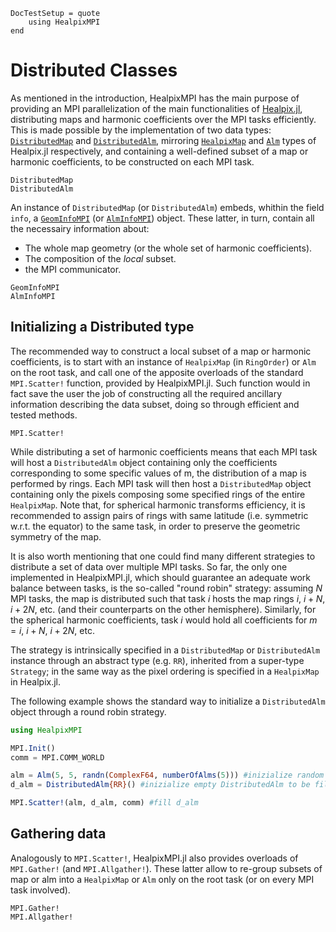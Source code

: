 ```@meta
DocTestSetup = quote
    using HealpixMPI
end
```

# Distributed Classes

As mentioned in the introduction, HealpixMPI has the main purpose of providing an MPI parallelization of the main functionalities of [Healpix.jl](https://github.com/ziotom78/Healpix.jl), distributing maps and harmonic coefficients over the MPI tasks efficiently.
This is made possible by the implementation of two data types: [`DistributedMap`](@ref) and [`DistributedAlm`](@ref), mirroring [`HealpixMap`](https://ziotom78.github.io/Healpix.jl/stable/mapfunc/#Healpix.HealpixMap) and [`Alm`](https://ziotom78.github.io/Healpix.jl/stable/alm/#Healpix.Alm) types of Healpix.jl respectively, and containing a well-defined subset of a map or harmonic coefficients, to be constructed on each MPI task.

```@docs
DistributedMap
DistributedAlm
```

An instance of `DistributedMap` (or `DistributedAlm`) embeds, whithin the field `info`, a [`GeomInfoMPI`](@ref) (or [`AlmInfoMPI`](@ref)) object. These latter, in turn, contain all the necessairy information about:

- The whole map geometry (or the whole set of harmonic coefficients).
- The composition of the *local* subset.
- the MPI communicator.

```@docs
GeomInfoMPI
AlmInfoMPI
```

## Initializing a Distributed type

The recommended way to construct a local subset of a map or harmonic coefficients, is to start with an instance of `HealpixMap` (in `RingOrder`) or `Alm` on the root task, and call one of the apposite overloads of the standard `MPI.Scatter!` function, provided by HealpixMPI.jl.
Such function would in fact save the user the job of constructing all the required ancillary information describing the data subset, doing so through efficient and tested methods.

```@docs
MPI.Scatter!
```

While distributing a set of harmonic coefficients means that each MPI task will host a `DistributedAlm` object containing only the coefficients corresponding to some specific values of m, the distribution of a map is performed by rings.
Each MPI task will then host a `DistributedMap` object containing only the pixels composing some specified rings of the entire `HealpixMap`.
Note that, for spherical harmonic transforms efficiency, it is recommended to assign pairs of rings with same latitude (i.e. symmetric w.r.t. the equator) to the same task, in order to preserve the geometric symmetry of the map.

It is also worth mentioning that one could find many different strategies to distribute a set of data over multiple MPI tasks.
So far, the only one implemented in HealpixMPI.jl, which should guarantee an adequate work balance between tasks, is the so-called "round robin" strategy: assuming $N$ MPI tasks, the map is distributed such that task $i$ hosts the map rings $i$, $i + N$, $i + 2N$, etc. (and their counterparts on the other hemisphere).
Similarly, for the spherical harmonic coefficients, task $i$ would hold all coefficients for $m = i$, $i + N$, $i + 2 N$, etc.

The strategy is intrinsically specified in a `DistributedMap` or `DistributedAlm` instance through an abstract type (e.g. `RR`), inherited from a super-type `Strategy`; in the same way as the pixel ordering is specified in a `HealpixMap` in Healpix.jl.

The following example shows the standard way to initialize a `DistributedAlm` object through a round robin strategy.

```julia
using HealpixMPI

MPI.Init()
comm = MPI.COMM_WORLD

alm = Alm(5, 5, randn(ComplexF64, numberOfAlms(5))) #inizialize random Healpix Alm
d_alm = DistributedAlm{RR}() #inizialize empty DistributedAlm to be filled according to RR strategy

MPI.Scatter!(alm, d_alm, comm) #fill d_alm
```

## Gathering data

Analogously to `MPI.Scatter!`, HealpixMPI.jl also provides overloads of `MPI.Gather!` (and `MPI.Allgather!`).
These latter allow to re-group subsets of map or alm into a `HealpixMap` or `Alm` only on the root task (or on every MPI task involved).

```@docs
MPI.Gather!
MPI.Allgather!
```
